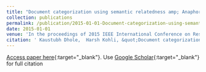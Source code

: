 ```yaml
---
title: "Document categorization using semantic relatedness amp; Anaphora resolution: A discussion"
collection: publications
permalink: /publication/2015-01-01-Document-categorization-using-semantic-relatedness-amp-Anaphora-resolution-A-discussion
date: 2015-01-01
venue: 'In the proceedings of 2015 IEEE International Conference on Research in Computational Intelligence and Communication Networks (ICRCICN)'
citation: ' Kaustubh Dhole,  Harsh Kohli, &quot;Document categorization using semantic relatedness amp; Anaphora resolution: A discussion.&quot; In the proceedings of 2015 IEEE International Conference on Research in Computational Intelligence and Communication Networks (ICRCICN), 2015.'
---
```

[Access paper here](https://ieeexplore.ieee.org/document/7434279){:target="_blank"}. Use [Google Scholar](https://scholar.google.com/citations?view_op=view_citation&hl=en&user=PmkygQYAAAAJ&citation_for_view=PmkygQYAAAAJ:d1gkVwhDpl0C){:target="_blank"} for full citation